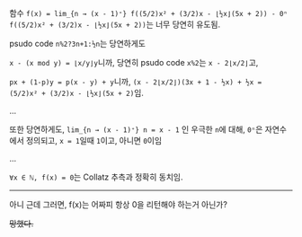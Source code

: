 함수 `f(x) = lim_{n → (x - 1)⁺} f((5/2)x² + (3/2)x - ⌊½x⌋(5x + 2)) - 0ⁿ f((5/2)x² + (3/2)x - ⌊½x⌋(5x + 2))`는 너무 당연히 유도됨.

psudo code `n%2?3n+1:½n`는 당연하게도

`x - (x mod y) = ⌊x/y⌋y`니까, 당연히 psudo code `x%2`는 `x - 2⌊x/2⌋`고,

`px + (1-p)y = p(x - y) + y`니까, `(x - 2⌊x/2⌋)(3x + 1 - ½x) + ½x = (5/2)x² + (3/2)x - ⌊½x⌋(5x + 2)`임.

...

또한 당연하게도, `lim_{n → (x - 1)⁺} n = x - 1` 인 우극한 `n`에 대해, `0ⁿ`은 자연수에서 정의되고, `x = 1`일때 `1`이고, 아니면 `0`이임

...

`∀x ∈ ℕ, f(x) = 0`는 Collatz 추측과 정확히 동치임.

---

아니 근데 그러면, f(x)는 어짜피 항상 0을 리턴해야 하는거 아닌가?

~~망했다.~~